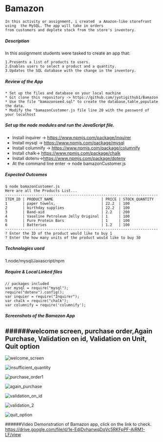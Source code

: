 # Bamazon
    In this activity or assignment, i created  a Amazon-like storefront using  the MySQL. The app will take in orders 
    from customers and deplete stock from the store's inventory.
    
##### Description
In this assignment students were tasked to create an app that:

    1.Presents a list of products to users.
    2.Enables users to select a product and a quantity.
    3.Updates the SQL database with the change in the inventory.
    
##### Review of the App
    * Set up the files and database on your local machine
    * Git clone this repository -> https://github.com/jyotigithub1/Bamazon
    * Use the file "bamazonseed.sql" to create the database,table,populate the data.
    * Modify the "bamazonCustomer.js file line 20 with the password of your localhost

##### Set up the node modules and run the JavaScript file.
   * Install inquirer -> https://www.npmjs.com/package/inquirer
   * Install mysql -> https://www.npmjs.com/package/mysql
   * Install columnify -> https://www.npmjs.com/package/columnify
   * Install chalk-> https://www.npmjs.com/package/chalk
   * Install dotenv->https://www.npmjs.com/package/dotenv
   * At the command line enter -> node bamazonCustomer.js
    
##### Expected Outcomes
    $ node bamazonCustomer.js
    Here are all the Products List...
    ----------------------------------------------------------------------
    ITEM_ID | PRODUCT_NAME                      | PRICE | STOCK_QUANTITY
    1       | paper towels,                     | 22.2  | 100            
    2       | birthday supplies                 | 22.2  | 100            
    3       | Band-aid                          | 2.2   | 200            
    4       | Vaseline Petroleum Jelly Original | 1     | 100           
    5       | Pure Protein Bars                 | 1     | 100            
    6       | Batteries                         | 1.2   | 100           
    ----------------------------------------------------------------------
    ? Enter the ID of the product would like to buy 1
    ? Enter the how many units of the product would like to buy 30
    
##### Technologies used
1.node/mysql/Javascript/npm

##### Require & Local Linked files
                 
    // packages included
    var mysql = require("mysql");
    require("dotenv").config();
    var inquier = require("Inquirer");
    var chalk = require("chalk");
    var columnify = require('columnify');


##### Screenshots of the Bamazon App
######welcome screen, purchase order,Again Purchase, Validation on id, Validation on Unit, Quit option
------------------------------------------------------------------------------------------------------------------------------------   
![welcome_screen](https://user-images.githubusercontent.com/48188772/60480034-a370bc00-9c4d-11e9-9732-9b5b39c8f058.png "welcome screen")

![insufficient_quantity](https://user-images.githubusercontent.com/48188772/60482900-edab6a80-9c58-11e9-9a7f-1b52aefa1d37.png "Insufficent Quanity")

![purchase_order1](https://user-images.githubusercontent.com/48188772/60480076-d3b85a80-9c4d-11e9-9850-ba4f9f2527e9.png "purchase_order")

![again_purchase](https://user-images.githubusercontent.com/48188772/60480096-e16de000-9c4d-11e9-9e9c-1f9d609079cc.png "Again_purchase_order")

![validation_on_id](https://user-images.githubusercontent.com/48188772/60480107-ecc10b80-9c4d-11e9-8233-3d724e0d7c4b.png "Validation on id")

![validation_2](https://user-images.githubusercontent.com/48188772/60480125-f9ddfa80-9c4d-11e9-81cd-b358b1847891.png " Validation on units")

![quit_option](https://user-images.githubusercontent.com/48188772/60480136-07938000-9c4e-11e9-8ccf-16eab2295938.png "Quit option")

######Video Demonstration of Bamazon app, click on the link to check.
https://drive.google.com/file/d/1e-EdjDvhanwqDqVc5RKFpPF-AiRM1-LF/view
